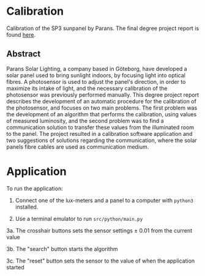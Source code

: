 # Calibration
Calibration of the SP3 sunpanel by Parans.
The final degree project report is found [here](http://studentarbeten.chalmers.se/publication/218757-kalibrering-av-ljussensor-for-parans-solpanel).

Abstract
---
Parans Solar Lighting, a company based in Göteborg, have developed a solar panel used to bring sunlight indoors, by focusing light into optical fibres. A photosensor is used to adjust the panel's direction, in order to maximize its intake of light, and the necessary calibration of the photosensor was previously performed manually.
This degree project report describes the development of an automatic procedure for the calibration of the photosensor, and focuses on two main problems. The first problem was the development of an algorithm that performs the calibration, using values of measured luminosity, and the second problem was to find a communication solution to transfer these values from the illuminated room to the panel.
The project resulted in a calibration software application and two suggestions of solutions regarding the communication, where the solar panels fibre cables are used as communication medium.

# Application
To run the application:

1. Connect one of the lux-meters and a panel to a computer with ```python3 ``` installed. 

2. Use a terminal emulator to run ```src/python/main.py```

3a. The crosshair buttons sets the sensor settings ± 0.01 from the current value

3b. The "search" button starts the algorithm

3c. The "reset" button sets the sensor to the value of when the application started 
